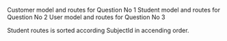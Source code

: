 Customer model and routes for Question No 1
Student model and routes for Question No 2
User model and routes for Question No 3

Student routes is sorted according SubjectId in accending order.


